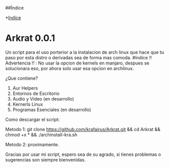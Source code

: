 ##Índice

*[Indice](#indice)

# Arkrat 0.0.1
Un script para el uso porterior a la instalacion de arch linux que hace que tu paso por esta distro o derivadas sea de forma mas comoda.
#indice
!! Advertencia !! : No usar la opcion de kernels en manjaro, despues se solucionara eso, por ahora solo usar esa opcion en archlinux.

¿Que contiene?
1. Aur Helpers
2. Entornos de Escritorio
3. Audio y Video (en desarrollo)
4. Kernerls Linux
5. Programas Esenciales (en desarrollo)

Como descargar el script:

Metodo 1:
git clone https://github.com/krafairus/Arkrat.git && cd Arkrat && chmod +x * && ./archinstall-kra.sh

Metodo 2: proximamente.

Gracias por usar mi script, espero sea de su agrado, si tienes problemas o sugerencias son siempre bienvenidas.
